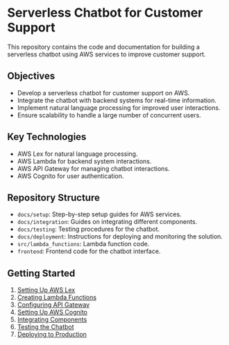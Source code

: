 # Serverless Chatbot for Customer Support

This repository contains the code and documentation for building a serverless chatbot using AWS services to improve customer support.

## Objectives
- Develop a serverless chatbot for customer support on AWS.
- Integrate the chatbot with backend systems for real-time information.
- Implement natural language processing for improved user interactions.
- Ensure scalability to handle a large number of concurrent users.

## Key Technologies
- AWS Lex for natural language processing.
- AWS Lambda for backend system interactions.
- AWS API Gateway for managing chatbot interactions.
- AWS Cognito for user authentication.

## Repository Structure
- `docs/setup`: Step-by-step setup guides for AWS services.
- `docs/integration`: Guides on integrating different components.
- `docs/testing`: Testing procedures for the chatbot.
- `docs/deployment`: Instructions for deploying and monitoring the solution.
- `src/lambda_functions`: Lambda function code.
- `frontend`: Frontend code for the chatbot interface.

## Getting Started
1. [Setting Up AWS Lex](docs/setup/aws_lex.md)
2. [Creating Lambda Functions](docs/setup/aws_lambda.md)
3. [Configuring API Gateway](docs/setup/api_gateway.md)
4. [Setting Up AWS Cognito](docs/setup/aws_cognito.md)
5. [Integrating Components](docs/integration/lex_lambda_integration.md)
6. [Testing the Chatbot](docs/testing/unit_testing.md)
7. [Deploying to Production](docs/deployment/deploying_to_prod.md)
